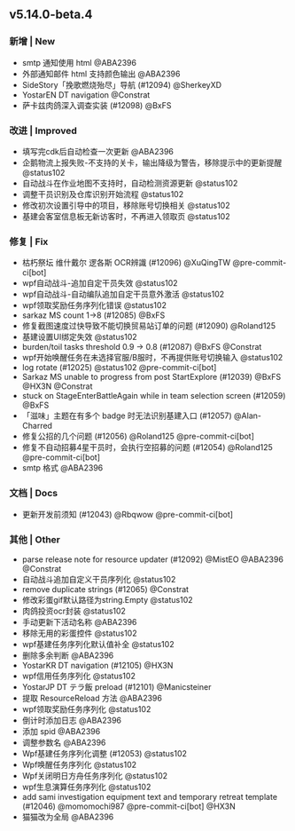 ## v5.14.0-beta.4 

### 新增 | New

* smtp 通知使用 html @ABA2396
* 外部通知邮件 html 支持颜色输出 @ABA2396
* SideStory「挽歌燃烧殆尽」导航 (#12094) @SherkeyXD
* YostarEN DT navigation @Constrat
* 萨卡兹肉鸽深入调查实装 (#12098) @BxFS

### 改进 | Improved

* 填写完cdk后自动检查一次更新 @ABA2396
* 企鹅物流上报失败-不支持的关卡，输出降级为警告，移除提示中的更新提醒 @status102
* 自动战斗在作业地图不支持时，自动检测资源更新 @status102
* 调整干员识别及仓库识别开始流程 @status102
* 修改初次设置引导中的项目，移除账号切换相关 @status102
* 基建会客室信息板无新访客时，不再进入领取页 @status102

### 修复 | Fix

* 枯朽祭坛 维什戴尔 逻各斯 OCR辨識 (#12096) @XuQingTW @pre-commit-ci[bot]
* wpf自动战斗-追加自定干员失效 @status102
* wpf自动战斗-自动编队追加自定干员意外激活 @status102
* wpf领取奖励任务序列化错误 @status102
* sarkaz MS count 1->8 (#12085) @BxFS
* 修复截图速度过快导致不能切换贸易站订单的问题 (#12090) @Roland125
* 基建设置UI绑定失效 @status102
* burden/toil tasks threshold 0.9 -> 0.8 (#12087) @BxFS @Constrat
* wpf开始唤醒任务在未选择官服/B服时，不再提供账号切换输入 @status102
* log rotate (#12025) @status102 @pre-commit-ci[bot]
* Sarkaz MS unable to progress from post StartExplore (#12039) @BxFS @HX3N @Constrat
* stuck on StageEnterBattleAgain while in team selection screen (#12059) @BxFS
* 「滋味」主题在有多个 badge 时无法识别基建入口 (#12057) @Alan-Charred
* 修复公招的几个问题 (#12056) @Roland125 @pre-commit-ci[bot]
* 修复不自动招募4星干员时，会执行空招募的问题 (#12054) @Roland125 @pre-commit-ci[bot]
* smtp 格式 @ABA2396

### 文档 | Docs

* 更新开发前须知 (#12043) @Rbqwow @pre-commit-ci[bot]

### 其他 | Other

* parse release note for resource updater (#12092) @MistEO @ABA2396 @Constrat
* 自动战斗追加自定义干员序列化 @status102
* remove duplicate strings (#12065) @Constrat
* 修改彩蛋gif默认路径为string.Empty @status102
* 肉鸽投资ocr封装 @status102
* 手动更新下活动名称 @ABA2396
* 移除无用的彩蛋控件 @status102
* wpf基建任务序列化默认值补全 @status102
* 删除多余判断 @ABA2396
* YostarKR DT navigation (#12105) @HX3N
* wpf信用任务序列化 @status102
* YostarJP DT テラ飯 preload (#12101) @Manicsteiner
* 提取 ResourceReload 方法 @ABA2396
* wpf领取奖励任务序列化 @status102
* 倒计时添加日志 @ABA2396
* 添加 spid @ABA2396
* 调整参数名 @ABA2396
* Wpf基建任务序列化调整 (#12053) @status102
* Wpf唤醒任务序列化 @status102
* Wpf关闭明日方舟任务序列化 @status102
* wpf生息演算任务序列化 @status102
* add sami investigation equipment text and temporary retreat template (#12046) @momomochi987 @pre-commit-ci[bot] @HX3N
* 猫猫改为全局 @ABA2396
